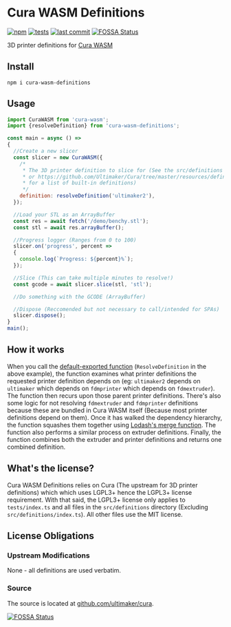 # Cura WASM Definitions
[![npm](https://img.shields.io/npm/v/cura-wasm-definitions)](https://npmjs.com/package/cura-wasm-definitions)
[![tests](https://img.shields.io/github/workflow/status/Cloud-CNC/cura-wasm-definitions/Tests?label=tests)](https://github.com/Cloud-CNC/cura-wasm-definitions/actions)
[![last commit](https://img.shields.io/github/last-commit/Cloud-CNC/cura-wasm-definitions)](https://github.com/Cloud-CNC/cura-wasm-definitions/commits/master)
[![FOSSA Status](https://app.fossa.com/api/projects/git%2Bgithub.com%2FCloud-CNC%2Fcura-wasm-definitions.svg?type=shield)](https://app.fossa.com/projects/git%2Bgithub.com%2FCloud-CNC%2Fcura-wasm-definitions?ref=badge_shield)

3D printer definitions for [Cura WASM](https://github.com/cloud-cnc/cura-wasm)

## Install
```console
npm i cura-wasm-definitions
```

## Usage
```Javascript
import CuraWASM from 'cura-wasm';
import {resolveDefinition} from 'cura-wasm-definitions';

const main = async () =>
{
  //Create a new slicer
  const slicer = new CuraWASM({
    /*
     * The 3D printer definition to slice for (See the src/definitions directory
     * or https://github.com/Ultimaker/Cura/tree/master/resources/definitions
     * for a list of built-in definitions)
     */
    definition: resolveDefinition('ultimaker2'),
  });

  //Load your STL as an ArrayBuffer
  const res = await fetch('/demo/benchy.stl');
  const stl = await res.arrayBuffer();

  //Progress logger (Ranges from 0 to 100)
  slicer.on('progress', percent =>
  {
    console.log(`Progress: ${percent}%`);
  });

  //Slice (This can take multiple minutes to resolve!)
  const gcode = await slicer.slice(stl, 'stl');

  //Do something with the GCODE (ArrayBuffer)

  //Dispose (Reccomended but not necessary to call/intended for SPAs)
  slicer.dispose();
}
main();
```

## How it works
When you call the [default-exported function](./src/index.ts) (`ResolveDefinition` in the above example), the function examines what printer definitions the requested printer definition depends on (eg: `ultimaker2` depends on `ultimaker` which depends on `fdmprinter` which depends on `fdmextruder`). The function then recurs upon those parent printer definitions. There's also some logic for not resolving `fdmextruder` and `fdmprinter` definitions because these are bundled in Cura WASM itself (Because most printer definitions depend on them). Once it has walked the dependency hierarchy, the function squashes them together using [Lodash's merge function](https://lodash.com/docs#merge). The function also performs a similar process on extruder definitions. Finally, the function combines both the extruder and printer definitions and returns one combined definition.

## What's the license?
Cura WASM Definitions relies on Cura (The upstream for 3D printer definitions) which which uses LGPL3+ hence the LGPL3+ license requirement. With that said, the LGPL3+ license only applies to `tests/index.ts` and all files in the `src/definitions` directory (Excluding `src/definitions/index.ts`). All other files use the MIT license.

## License Obligations

### Upstream Modifications
None - all definitions are used verbatim.

### Source
The source is located at [github.com/ultimaker/cura](https://github.com/ultimaker/cura).

[![FOSSA Status](https://app.fossa.com/api/projects/git%2Bgithub.com%2FCloud-CNC%2Fcura-wasm-definitions.svg?type=large)](https://app.fossa.com/projects/git%2Bgithub.com%2FCloud-CNC%2Fcura-wasm-definitions?ref=badge_large)
